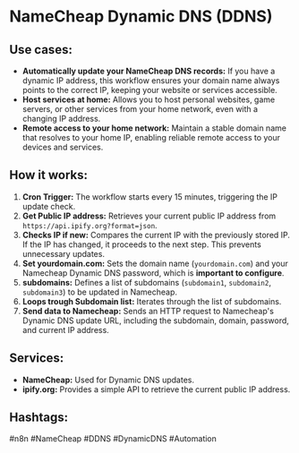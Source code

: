 # NameCheap Dynamic DNS (DDNS)

## Use cases:

*   **Automatically update your NameCheap DNS records:** If you have a dynamic IP address, this workflow ensures your domain name always points to the correct IP, keeping your website or services accessible.
*   **Host services at home:**  Allows you to host personal websites, game servers, or other services from your home network, even with a changing IP address.
*   **Remote access to your home network:**  Maintain a stable domain name that resolves to your home IP, enabling reliable remote access to your devices and services.

## How it works:

1.  **Cron Trigger:** The workflow starts every 15 minutes, triggering the IP update check.
2.  **Get Public IP address:** Retrieves your current public IP address from `https://api.ipify.org?format=json`.
3.  **Checks IP if new:** Compares the current IP with the previously stored IP. If the IP has changed, it proceeds to the next step. This prevents unnecessary updates.
4.  **Set yourdomain.com:**  Sets the domain name (`yourdomain.com`) and your Namecheap Dynamic DNS password, which is **important to configure**.
5.  **subdomains:** Defines a list of subdomains (`subdomain1`, `subdomain2`, `subdomain3`) to be updated in Namecheap.
6.  **Loops trough Subdomain list:** Iterates through the list of subdomains.
7.  **Send data to Namecheap:**  Sends an HTTP request to Namecheap's Dynamic DNS update URL, including the subdomain, domain, password, and current IP address.

## Services:

*   **NameCheap:** Used for Dynamic DNS updates.
*   **ipify.org:**  Provides a simple API to retrieve the current public IP address.

## Hashtags:

#n8n #NameCheap #DDNS #DynamicDNS #Automation
